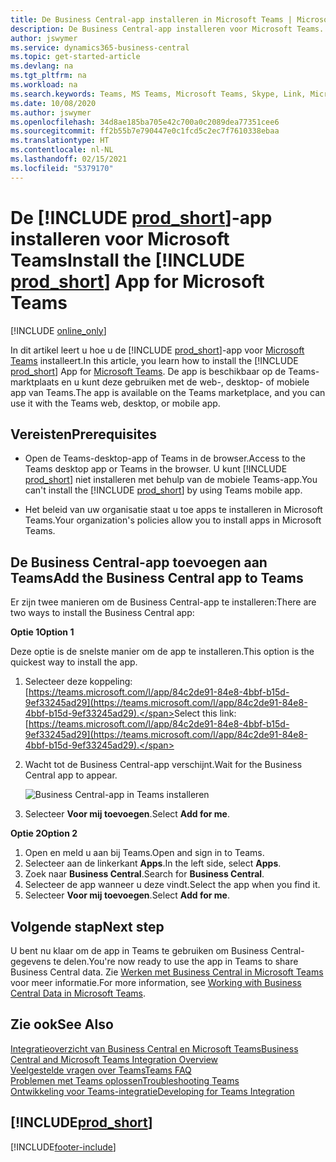 ```yaml
---
title: De Business Central-app installeren in Microsoft Teams | Microsoft Docs
description: De Business Central-app installeren voor Microsoft Teams.
author: jswymer
ms.service: dynamics365-business-central
ms.topic: get-started-article
ms.devlang: na
ms.tgt_pltfrm: na
ms.workload: na
ms.search.keywords: Teams, MS Teams, Microsoft Teams, Skype, Link, Microsoft 365, collaborate, collaboration, teamwork
ms.date: 10/08/2020
ms.author: jswymer
ms.openlocfilehash: 34d8ae185ba705e42c700a0c2089dea77351cee6
ms.sourcegitcommit: ff2b55b7e790447e0c1fcd5c2ec7f7610338ebaa
ms.translationtype: HT
ms.contentlocale: nl-NL
ms.lasthandoff: 02/15/2021
ms.locfileid: "5379170"
---
```

# <a name="install-the-prod_short-app-for-microsoft-teams"></a><span data-ttu-id="b59fe-103">De [!INCLUDE [prod_short](includes/prod_short.md)]-app installeren voor Microsoft Teams</span><span class="sxs-lookup"><span data-stu-id="b59fe-103">Install the [!INCLUDE [prod_short](includes/prod_short.md)] App for Microsoft Teams</span></span>

[!INCLUDE [online_only](includes/online_only.md)]

<span data-ttu-id="b59fe-104">In dit artikel leert u hoe u de [!INCLUDE [prod_short](includes/prod_short.md)]-app voor [Microsoft Teams](https://www.microsoft.com/en-us/microsoft-365/microsoft-teams) installeert.</span><span class="sxs-lookup"><span data-stu-id="b59fe-104">In this article, you learn how to install the [!INCLUDE [prod_short](includes/prod_short.md)] App for [Microsoft Teams](https://www.microsoft.com/en-us/microsoft-365/microsoft-teams).</span></span> <span data-ttu-id="b59fe-105">De app is beschikbaar op de Teams-marktplaats en u kunt deze gebruiken met de web-, desktop- of mobiele app van Teams.</span><span class="sxs-lookup"><span data-stu-id="b59fe-105">The app is available on the Teams marketplace, and you can use it with the Teams web, desktop, or mobile app.</span></span>

## <a name="prerequisites"></a><span data-ttu-id="b59fe-106">Vereisten</span><span class="sxs-lookup"><span data-stu-id="b59fe-106">Prerequisites</span></span>

- <span data-ttu-id="b59fe-107">Open de Teams-desktop-app of Teams in de browser.</span><span class="sxs-lookup"><span data-stu-id="b59fe-107">Access to the Teams desktop app or Teams in the browser.</span></span> <span data-ttu-id="b59fe-108">U kunt [!INCLUDE [prod_short](includes/prod_short.md)] niet installeren met behulp van de mobiele Teams-app.</span><span class="sxs-lookup"><span data-stu-id="b59fe-108">You can't install the [!INCLUDE [prod_short](includes/prod_short.md)] by using Teams mobile app.</span></span>

- <span data-ttu-id="b59fe-109">Het beleid van uw organisatie staat u toe apps te installeren in Microsoft Teams.</span><span class="sxs-lookup"><span data-stu-id="b59fe-109">Your organization's policies allow you to install apps in Microsoft Teams.</span></span>

## <a name="add-the-business-central-app-to-teams"></a><span data-ttu-id="b59fe-110">De Business Central-app toevoegen aan Teams</span><span class="sxs-lookup"><span data-stu-id="b59fe-110">Add the Business Central app to Teams</span></span>

<span data-ttu-id="b59fe-111">Er zijn twee manieren om de Business Central-app te installeren:</span><span class="sxs-lookup"><span data-stu-id="b59fe-111">There are two ways to install the Business Central app:</span></span>

<span data-ttu-id="b59fe-112">**Optie 1**</span><span class="sxs-lookup"><span data-stu-id="b59fe-112">**Option 1**</span></span>

<span data-ttu-id="b59fe-113">Deze optie is de snelste manier om de app te installeren.</span><span class="sxs-lookup"><span data-stu-id="b59fe-113">This option is the quickest way to install the app.</span></span>

1. <span data-ttu-id="b59fe-114">Selecteer deze koppeling: [https://teams.microsoft.com/l/app/84c2de91-84e8-4bbf-b15d-9ef33245ad29](https://teams.microsoft.com/l/app/84c2de91-84e8-4bbf-b15d-9ef33245ad29).</span><span class="sxs-lookup"><span data-stu-id="b59fe-114">Select this link: [https://teams.microsoft.com/l/app/84c2de91-84e8-4bbf-b15d-9ef33245ad29](https://teams.microsoft.com/l/app/84c2de91-84e8-4bbf-b15d-9ef33245ad29).</span></span>

2. <span data-ttu-id="b59fe-115">Wacht tot de Business Central-app verschijnt.</span><span class="sxs-lookup"><span data-stu-id="b59fe-115">Wait for the Business Central app to appear.</span></span>

    ![Business Central-app in Teams installeren](media/teams-install-app.png)

3. <span data-ttu-id="b59fe-117">Selecteer **Voor mij toevoegen**.</span><span class="sxs-lookup"><span data-stu-id="b59fe-117">Select **Add for me**.</span></span>

<span data-ttu-id="b59fe-118">**Optie 2**</span><span class="sxs-lookup"><span data-stu-id="b59fe-118">**Option 2**</span></span>

1. <span data-ttu-id="b59fe-119">Open en meld u aan bij Teams.</span><span class="sxs-lookup"><span data-stu-id="b59fe-119">Open and sign in to Teams.</span></span>
2. <span data-ttu-id="b59fe-120">Selecteer aan de linkerkant **Apps**.</span><span class="sxs-lookup"><span data-stu-id="b59fe-120">In the left side, select **Apps**.</span></span>
3. <span data-ttu-id="b59fe-121">Zoek naar **Business Central**.</span><span class="sxs-lookup"><span data-stu-id="b59fe-121">Search for **Business Central**.</span></span>
4. <span data-ttu-id="b59fe-122">Selecteer de app wanneer u deze vindt.</span><span class="sxs-lookup"><span data-stu-id="b59fe-122">Select the app when you find it.</span></span>
5. <span data-ttu-id="b59fe-123">Selecteer **Voor mij toevoegen**.</span><span class="sxs-lookup"><span data-stu-id="b59fe-123">Select **Add for me**.</span></span>

## <a name="next-step"></a><span data-ttu-id="b59fe-124">Volgende stap</span><span class="sxs-lookup"><span data-stu-id="b59fe-124">Next step</span></span>

<span data-ttu-id="b59fe-125">U bent nu klaar om de app in Teams te gebruiken om Business Central-gegevens te delen.</span><span class="sxs-lookup"><span data-stu-id="b59fe-125">You're now ready to use the app in Teams to share Business Central data.</span></span> <span data-ttu-id="b59fe-126">Zie [Werken met Business Central in Microsoft Teams](across-working-with-teams.md) voor meer informatie.</span><span class="sxs-lookup"><span data-stu-id="b59fe-126">For more information, see [Working with Business Central Data in Microsoft Teams](across-working-with-teams.md).</span></span>

## <a name="see-also"></a><span data-ttu-id="b59fe-127">Zie ook</span><span class="sxs-lookup"><span data-stu-id="b59fe-127">See Also</span></span>

[<span data-ttu-id="b59fe-128">Integratieoverzicht van Business Central en Microsoft Teams</span><span class="sxs-lookup"><span data-stu-id="b59fe-128">Business Central and Microsoft Teams Integration Overview</span></span>](across-teams-overview.md)  
[<span data-ttu-id="b59fe-129">Veelgestelde vragen over Teams</span><span class="sxs-lookup"><span data-stu-id="b59fe-129">Teams FAQ</span></span>](teams-faq.md)  
[<span data-ttu-id="b59fe-130">Problemen met Teams oplossen</span><span class="sxs-lookup"><span data-stu-id="b59fe-130">Troubleshooting Teams</span></span>](admin-teams-troubleshooting.md)  
[<span data-ttu-id="b59fe-131">Ontwikkeling voor Teams-integratie</span><span class="sxs-lookup"><span data-stu-id="b59fe-131">Developing for Teams Integration</span></span>](/dynamics365/business-central/dev-itpro/developer/devenv-develop-for-teams)  

## [!INCLUDE[prod_short](includes/free_trial_md.md)]  


[!INCLUDE[footer-include](includes/footer-banner.md)]